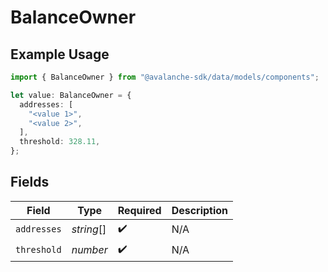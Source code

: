 # BalanceOwner

## Example Usage

```typescript
import { BalanceOwner } from "@avalanche-sdk/data/models/components";

let value: BalanceOwner = {
  addresses: [
    "<value 1>",
    "<value 2>",
  ],
  threshold: 328.11,
};
```

## Fields

| Field              | Type               | Required           | Description        |
| ------------------ | ------------------ | ------------------ | ------------------ |
| `addresses`        | *string*[]         | :heavy_check_mark: | N/A                |
| `threshold`        | *number*           | :heavy_check_mark: | N/A                |